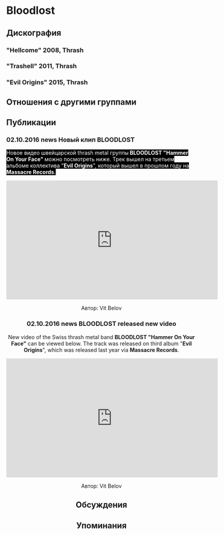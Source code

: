 # Bloodlost



## Дискография

### "Hellcome" 2008, Thrash



### "Trashell" 2011, Thrash



### "Evil Origins" 2015, Thrash




## Отношения с другими группами


## Публикации

### 02.10.2016 news Новый клип BLOODLOST

<p><font color="#ffffff" style="background-color: rgb(0, 0, 0);">Новое видео швейцарской thrash metal группы<strong> BLOODLOST "Hammer On Your Face" </strong>можно посмотреть ниже. Трек вышел на третьем альбоме коллектива "<strong>Evil Origins</strong>", который вышел в прошлом году на <strong>Massacre Records</strong>.</font></p><p><font color="#ffffff" style="background-color: rgb(0, 0, 0);"></font><center><iframe width="560" height="315" src="https://www.youtube.com/embed/t2nNjoLQ9LI" frameborder="0" allowfullscreen></iframe></p>
Автор: Vit Belov

### 02.10.2016 news BLOODLOST released new video

<p>New video of the Swiss thrash metal band <strong>BLOODLOST "Hammer On Your Face"</strong> can be viewed below. The track was released on third album "<strong>Evil Origins</strong>", which was released last year via <strong>Massacre Records</strong>.</p><p><center><iframe width="560" height="315" src="https://www.youtube.com/embed/t2nNjoLQ9LI" frameborder="0" allowfullscreen></iframe></p>
Автор: Vit Belov


## Обсуждения


## Упоминания

